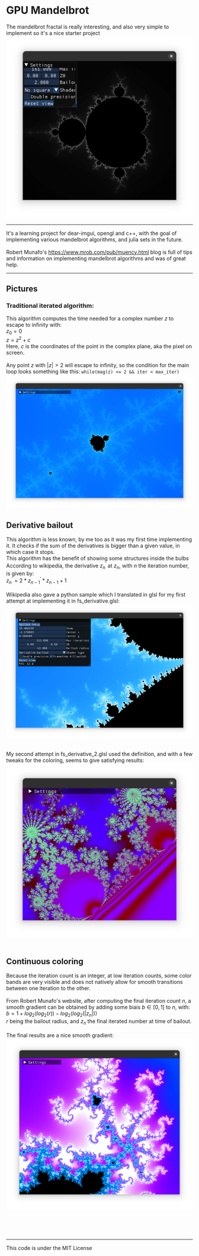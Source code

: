 # GPU Mandelbrot
The mandelbrot fractal is really interesting, and also very simple to implement so it's a nice starter project
<br>
![Mandelbrot](https://raw.githubusercontent.com/418Cat/gpu-mandelbrot/refs/heads/main/images/mandelbrot.png)
<br>
___
It's a learning project for dear-imgui, opengl and c++,
with the goal of implementing various mandelbrot algorithms, and julia sets in the future.
<br>
<br>
Robert Munafo's https://www.mrob.com/pub/muency.html blog is full of tips and information on
implementing mandelbrot algorithms and was of great help.
___
## Pictures
### Traditional iterated algorithm:
This algorithm computes the time  needed for a complex number $z$ to escape to infinity with: <br>
$z_0 = 0$ <br>
$z = z^2 + c$ <br>
Here, $c$ is the coordinates of the point in the complex plane, aka the pixel on screen. <br><br>
Any point $z$ with $|z| > 2$ will escape to infinity, so the condition for the main loop looks
something like this: `while(mag(z) <= 2 && iter < max_iter)`  <br>
![Iterated](https://raw.githubusercontent.com/418Cat/gpu-mandelbrot/refs/heads/main/images/iterated.png)


## Derivative bailout
This algorithm is less known, by me too as it was my first time implementing it.
It checks if the sum of the derivatives is  bigger than a given value, in which case it stops.<br>
This algorithm has the benefit of showing some structures inside the bulbs<br>
According to wikipedia, the derivative $z^\prime_n$ at $z_n$, with $n$  the iteration number, is given by: <br>
$z^\prime_n = 2*z^\prime_{n-1}*z_{n-1}+1$ <br><br>
Wikipedia also gave a python sample which I translated in glsl for my first attempt at implementing it in fs_derivative.glsl: <br>
![Derivative 1](https://raw.githubusercontent.com/418Cat/gpu-mandelbrot/refs/heads/main/images/derivative_1.png)
<br><br>


My second attempt in fs_derivative_2.glsl used the definition, and with a few tweaks for the coloring, seems to give satisfying results: <br>
![Derivative 1](https://raw.githubusercontent.com/418Cat/gpu-mandelbrot/refs/heads/main/images/derivative_2.png)
<br><br>


## Continuous coloring
Because the iteration count is an integer, at low iteration counts,
some color bands are very visible and does not natively allow for smooth
transitions between one iteration to the other. <br><br>
From Robert Munafo's website, after computing the final iteration count $n$, a smooth gradient can be obtained by
adding some biais $b \in [0, 1]$ to $n$, with: <br>
$b = 1+log_2(log_2(r))-log_2(log_2(|z_n|))$ <br>
$r$ being the bailout radius, and $z_n$ the final iterated number at time of bailout.
<br><br>
The final results are a nice smooth gradient: <br>
![Continuous](https://raw.githubusercontent.com/418Cat/gpu-mandelbrot/refs/heads/main/images/continuous_coloring.png)

<br><br><br>
___
This code is under the MIT License